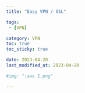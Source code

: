 ```yaml
---
title: "Easy VPN / SSL"

tags:
 - [VPN]

category: VPN
toc: true
toc_sticky: true

date: 2023-04-20
last_modified_at: 2023-04-20

#img: ":aws 1.png"

---
```


<!-- outline-start -->

